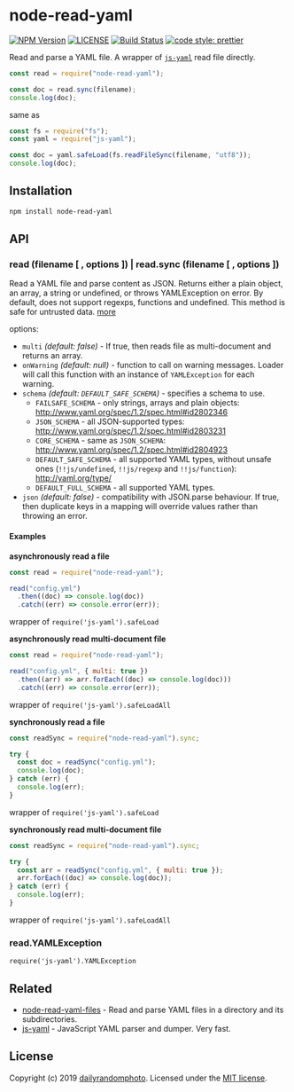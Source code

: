 # node-read-yaml

[![NPM Version][npm-version-image]][npm-url]
[![LICENSE][license-image]][license-url]
[![Build Status][travis-image]][travis-url]
[![code style: prettier][code-style-prettier-image]][code-style-prettier-url]

Read and parse a YAML file. A wrapper of [`js-yaml`](https://github.com/nodeca/js-yaml) read file directly.

```js
const read = require("node-read-yaml");

const doc = read.sync(filename);
console.log(doc);
```

same as

```js
const fs = require("fs");
const yaml = require("js-yaml");

const doc = yaml.safeLoad(fs.readFileSync(filename, "utf8"));
console.log(doc);
```

## Installation

```sh
npm install node-read-yaml
```

## API

### read (filename [ , options ]) | read.sync (filename [ , options ])

Read a YAML file and parse content as JSON.
Returns either a plain object, an array, a string or undefined, or throws YAMLException on error. By default, does not support regexps, functions and undefined. This method is safe for untrusted data.
[more](https://github.com/nodeca/js-yaml#api)

options:

- `multi` _(default: false)_ - If true, then reads file as multi-document and returns an array.
- `onWarning` _(default: null)_ - function to call on warning messages.
  Loader will call this function with an instance of `YAMLException` for each warning.
- `schema` _(default: `DEFAULT_SAFE_SCHEMA`)_ - specifies a schema to use.
  - `FAILSAFE_SCHEMA` - only strings, arrays and plain objects:
    http://www.yaml.org/spec/1.2/spec.html#id2802346
  - `JSON_SCHEMA` - all JSON-supported types:
    http://www.yaml.org/spec/1.2/spec.html#id2803231
  - `CORE_SCHEMA` - same as `JSON_SCHEMA`:
    http://www.yaml.org/spec/1.2/spec.html#id2804923
  - `DEFAULT_SAFE_SCHEMA` - all supported YAML types, without unsafe ones
    (`!!js/undefined`, `!!js/regexp` and `!!js/function`):
    http://yaml.org/type/
  - `DEFAULT_FULL_SCHEMA` - all supported YAML types.
- `json` _(default: false)_ - compatibility with JSON.parse behaviour. If true, then duplicate keys in a mapping will override values rather than throwing an error.

#### Examples

**asynchronously read a file**

```js
const read = require("node-read-yaml");

read("config.yml")
  .then((doc) => console.log(doc))
  .catch((err) => console.error(err));
```

wrapper of `require('js-yaml').safeLoad`

**asynchronously read multi-document file**

```js
const read = require("node-read-yaml");

read("config.yml", { multi: true })
  .then((arr) => arr.forEach((doc) => console.log(doc)))
  .catch((err) => console.error(err));
```

wrapper of `require('js-yaml').safeLoadAll`

**synchronously read a file**

```js
const readSync = require("node-read-yaml").sync;

try {
  const doc = readSync("config.yml");
  console.log(doc);
} catch (err) {
  console.log(err);
}
```

wrapper of `require('js-yaml').safeLoad`

**synchronously read multi-document file**

```js
const readSync = require("node-read-yaml").sync;

try {
  const arr = readSync("config.yml", { multi: true });
  arr.forEach((doc) => console.log(doc));
} catch (err) {
  console.log(err);
}
```

wrapper of `require('js-yaml').safeLoadAll`

### read.YAMLException

`require('js-yaml').YAMLException`

## Related

- [node-read-yaml-files](https://github.com/dailyrandomphoto/node-read-yaml-files) - Read and parse YAML files in a directory and its subdirectories.
- [js-yaml](https://github.com/nodeca/js-yaml) - JavaScript YAML parser and dumper. Very fast.

## License

Copyright (c) 2019 [dailyrandomphoto][my-url]. Licensed under the [MIT license][license-url].

[my-url]: https://github.com/dailyrandomphoto
[npm-url]: https://www.npmjs.com/package/node-read-yaml
[travis-url]: https://travis-ci.org/dailyrandomphoto/node-read-yaml
[license-url]: LICENSE
[code-style-prettier-url]: https://github.com/prettier/prettier
[npm-downloads-image]: https://img.shields.io/npm/dm/node-read-yaml
[npm-version-image]: https://img.shields.io/npm/v/node-read-yaml
[license-image]: https://img.shields.io/npm/l/node-read-yaml
[travis-image]: https://img.shields.io/travis/dailyrandomphoto/node-read-yaml
[code-style-prettier-image]: https://img.shields.io/badge/code_style-prettier-ff69b4.svg?style=flat-square
